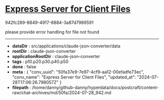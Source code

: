 # [Express Server for Client Files](https://claude.ai/chat/50fa37e9-7e97-4cf9-aa12-00efadfe73ec)

942fc289-8849-4917-8884-3a87d7989591

please provide error handling for file not found

---

* **dataDir** : src/applications/claude-json-converter/data
* **rootDir** : claude-json-converter
* **applicationRootDir** : claude-json-converter
* **tags** : p10.p20.p30.p40.p50
* **done** : false
* **meta** : {
  "conv_uuid": "50fa37e9-7e97-4cf9-aa12-00efadfe73ec",
  "conv_name": "Express Server for Client Files",
  "updated_at": "2024-07-28T17:06:26.798057Z"
}
* **filepath** : /home/danny/github-danny/hyperdata/docs/postcraft/content-raw/chat-archives/md/50fa/2024-07-28_942.md